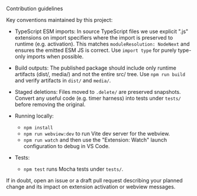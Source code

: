Contribution guidelines

Key conventions maintained by this project:

- TypeScript ESM imports: In source TypeScript files we use explicit ".js" extensions on import specifiers where the import is preserved to runtime (e.g. activation). This matches `moduleResolution: NodeNext` and ensures the emitted ESM JS is correct. Use `import type` for purely type-only imports when possible.

- Build outputs: The published package should include only runtime artifacts (dist/, media/) and not the entire src/ tree. Use `npm run build` and verify artifacts in `dist/` and `media/`.

- Staged deletions: Files moved to `.delete/` are preserved snapshots. Convert any useful code (e.g. timer harness) into tests under `tests/` before removing the original.

- Running locally:
  - `npm install`
  - `npm run webview:dev` to run Vite dev server for the webview.
  - `npm run watch` and then use the "Extension: Watch" launch configuration to debug in VS Code.

- Tests:
  - `npm test` runs Mocha tests under `tests/`.

If in doubt, open an issue or a draft pull request describing your planned change and its impact on extension activation or webview messages.
